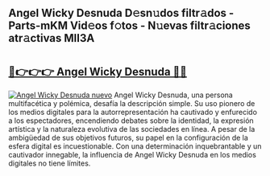## Angel Wicky Desnuda D𝚎sn𝚞dos filtr𝚊dos - Parts-mKM Vid𝚎os f𝚘tos - N𝚞evas filtr𝚊ciones atr𝚊ctivas MlI3A

# <h2><a href="http://mbb4do8.tromn.icu/?c=Angel+Wicky+Desnuda">🔗👉👉👉 Angel Wicky Desnuda 🔗🔗</a></h2>

[![Angel Wicky Desnuda nuevo](https://i.imgur.com/pEAQMta.gif)](http://mbb4do8.tromn.icu/?c=Angel+Wicky+Desnuda)
Angel Wicky Desnuda, una persona multifacética y polémica, desafía la descripción simple. Su uso pionero de los medios digitales para la autorrepresentación ha cautivado y enfurecido a los espectadores, encendiendo debates sobre la identidad, la expresión artística y la naturaleza evolutiva de las sociedades en línea. A pesar de la ambigüedad de sus objetivos futuros, su papel en la configuración de la esfera digital es incuestionable. Con una determinación inquebrantable y un cautivador innegable, la influencia de Angel Wicky Desnuda en los medios digitales no tiene límites.
